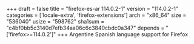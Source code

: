 +++
draft = false
title = "firefox-es-ar 114.0.2-1"
version = "114.0.2-1"
categories = ['locale-extra', 'firefox-extensions']
arch = "x86_64"
size = "536040"
usize = "598762"
sha1sum = "c4bf0bb5c3140d7efb34aa06c6c3840cbdc0a347"
depends = "['firefox>=114.0.2']"
+++
Argentine Spanish language support for Firefox